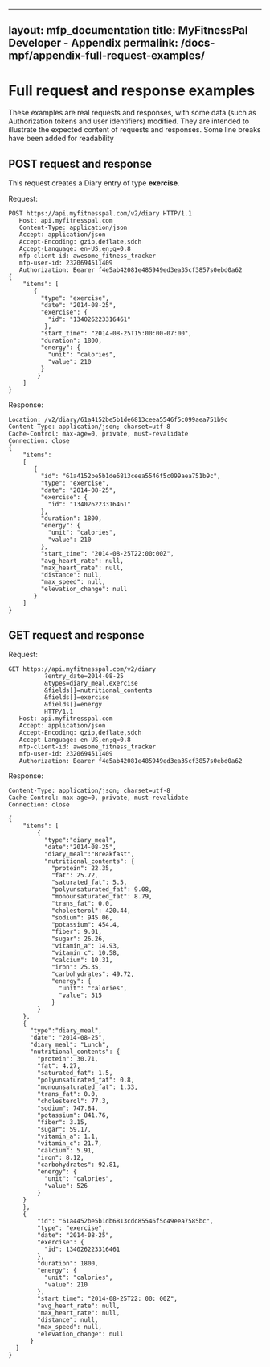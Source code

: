
---
layout: mfp_documentation
title: MyFitnessPal Developer - Appendix
permalink: /docs-mpf/appendix-full-request-examples/
---

# Full request and response examples

These examples are real requests and responses, with some data (such as Authorization tokens and user identifiers) modified. They are intended to illustrate the expected content of requests and responses. Some line breaks have been added for readability


## POST request and response

This request creates a Diary entry of type **exercise​**.

Request:

    POST https://api.myfitnesspal.com/v2/diary HTTP/1.1
       Host: api.myfitnesspal.com
       Content-Type: application/json
       Accept: application/json
       Accept-Encoding: gzip,deflate,sdch
       Accept-Language: en-US,en;q=0.8
       mfp-client-id: awesome_fitness_tracker
       mfp-user-id: 2320694511409
       Authorization: Bearer f4e5ab42081e485949ed3ea35cf3857s0ebd0a62
    {
        "items": [
           {
             "type": "exercise",
             "date": "2014-08-25",
             "exercise": {
               "id": "134026223316461"
              },
             "start_time": "2014-08-25T15:00:00-07:00",
             "duration": 1800,
             "energy": {
               "unit": "calories",
               "value": 210
             }
            } 
        ]
    }


Response:

    Location: /v2/diary/61a4152be5b1de6813ceea5546f5c099aea751b9c
    Content-Type: application/json; charset=utf-8
    Cache-Control: max-age=0, private, must-revalidate
    Connection: close
    {
        "items": 
        [
           {
             "id": "61a4152be5b1de6813ceea5546f5c099aea751b9c",
             "type": "exercise",
             "date": "2014-08-25",
             "exercise": {
               "id": "134026223316461"
             },
             "duration": 1800,
             "energy": {
               "unit": "calories",
               "value": 210
             },
             "start_time": "2014-08-25T22:00:00Z",
             "avg_heart_rate": null,
             "max_heart_rate": null,
             "distance": null,
             "max_speed": null,
             "elevation_change": null
           }
        ] 
    }   


## GET request and response
Request:

    GET https://api.myfitnesspal.com/v2/diary
              ?entry_date=2014-08-25
              &types=diary_meal,exercise
              &fields[]=nutritional_contents
              &fields[]=exercise
              &fields[]=energy
              HTTP/1.1
       Host: api.myfitnesspal.com
       Accept: application/json
       Accept-Encoding: gzip,deflate,sdch
       Accept-Language: en-US,en;q=0.8
       mfp-client-id: awesome_fitness_tracker
       mfp-user-id: 2320694511409
       Authorization: Bearer f4e5ab42081e485949ed3ea35cf3857s0ebd0a62

Response:

    Content-Type: application/json; charset=utf-8
    Cache-Control: max-age=0, private, must-revalidate
    Connection: close
    
    {
        "items": [
            {
              "type":"diary_meal",
              "date":"2014-08-25",
              "diary_meal":"Breakfast",
              "nutritional_contents": {
                "protein": 22.35,
                "fat": 25.72,
                "saturated_fat": 5.5,
                "polyunsaturated_fat": 9.08,
                "monounsaturated_fat": 8.79,
                "trans_fat": 0.0,
                "cholesterol": 420.44,
                "sodium": 945.06,
                "potassium": 454.4,
                "fiber": 9.01,
                "sugar": 26.26,
                "vitamin_a": 14.93,
                "vitamin_c": 10.58,
                "calcium": 10.31,
                "iron": 25.35,
                "carbohydrates": 49.72,
                "energy": {
                  "unit": "calories",
                  "value": 515
                }
            } 
        },
        {
          "type":"diary_meal",
          "date": "2014-08-25",
          "diary_meal": "Lunch",
          "nutritional_contents": {
            "protein": 30.71,
            "fat": 4.27,
            "saturated_fat": 1.5,
            "polyunsaturated_fat": 0.8,
            "monounsaturated_fat": 1.33,
            "trans_fat": 0.0,
            "cholesterol": 77.3,
            "sodium": 747.84,
            "potassium": 841.76,
            "fiber": 3.15,
            "sugar": 59.17,
            "vitamin_a": 1.1,
            "vitamin_c": 21.7,
            "calcium": 5.91,
            "iron": 8.12,
            "carbohydrates": 92.81,
            "energy": {
              "unit": "calories",
              "value": 526
            } 
        }
        }, 
        {
            "id": "61a4452be5b1db6813cdc85546f5c49eea7585bc",
            "type": "exercise",
            "date": "2014-08-25",
            "exercise": {
              "id": 134026223316461
            },
            "duration": 1800,
            "energy": {
              "unit": "calories",
              "value": 210
            },
            "start_time": "2014-08-25T22: 00: 00Z",
            "avg_heart_rate": null,
            "max_heart_rate": null,
            "distance": null,
            "max_speed": null,
            "elevation_change": null
          }
      ]
    }      
